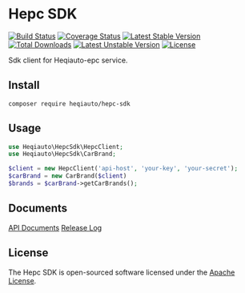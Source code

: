 Hepc SDK
========
[![Build Status](https://travis-ci.org/Heqiauto/hepc-sdk.svg)](https://travis-ci.org/Heqiauto/hepc-sdk)
[![Coverage Status](https://coveralls.io/repos/github/Heqiauto/hepc-sdk/badge.svg?branch=master)](https://coveralls.io/github/Heqiauto/hepc-sdk?branch=master)
[![Latest Stable Version](https://poser.pugx.org/Heqiauto/hepc-sdk/v/stable.svg)](https://packagist.org/packages/Heqiauto/hepc-sdk) 
[![Total Downloads](https://poser.pugx.org/Heqiauto/hepc-sdk/downloads.svg)](https://packagist.org/packages/Heqiauto/hepc-sdk) 
[![Latest Unstable Version](https://poser.pugx.org/Heqiauto/hepc-sdk/v/unstable.svg)](https://packagist.org/packages/Heqiauto/hepc-sdk) 
[![License](https://poser.pugx.org/Heqiauto/hepc-sdk/license.svg)](https://packagist.org/packages/Heqiauto/hepc-sdk)

Sdk client for Heqiauto-epc service.

Install
--------

```shell
composer require heqiauto/hepc-sdk
```

Usage
-----

```php
use Heqiauto\HepcSdk\HepcClient;
use Heqiauto\HepcSdk\CarBrand;

$client = new HepcClient('api-host', 'your-key', 'your-secret');
$carBrand = new CarBrand($client)
$brands = $carBrand->getCarBrands();
```

Documents
----------

[API Documents](doc/README.md) [Release Log](RELEASE.md)

License
-------
The Hepc SDK is open-sourced software licensed under the [Apache License](https://opensource.org/licenses/Apache-2.0).

